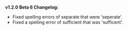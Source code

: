 **v1.2.0 Beta 6 Changelog:**
* Fixed spelling errors of separate that were 'seperate'.
* Fixed a spelling error of sufficient that was 'sufficent'.
